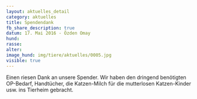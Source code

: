 ```yaml
---
layout: aktuelles_detail
category: aktuelles
title: Spendendank
fb_share_description: true
datum: 17. Mai 2016 - Özden Omay
hund:
rasse:
alter:
image_hund: img/tiere/aktuelles/0005.jpg
visible: true
---
```


Einen riesen Dank an unsere Spender. Wir haben den dringend benötigten OP-Bedarf, Handtücher, die Katzen-Milch für die mutterlosen Katzen-Kinder usw. ins Tierheim gebracht.
